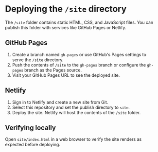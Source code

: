 # Deploying the `/site` directory

The `/site` folder contains static HTML, CSS, and JavaScript files. You can publish
this folder with services like GitHub Pages or Netlify.

## GitHub Pages
1. Create a branch named `gh-pages` or use GitHub's Pages settings to serve the
   `/site` directory.
2. Push the contents of `/site` to the `gh-pages` branch or configure the
   `gh-pages` branch as the Pages source.
3. Visit your GitHub Pages URL to see the deployed site.

## Netlify
1. Sign in to Netlify and create a new site from Git.
2. Select this repository and set the publish directory to `site`.
3. Deploy the site. Netlify will host the contents of the `/site` folder.

## Verifying locally
Open `site/index.html` in a web browser to verify the site renders as expected
before deploying.
